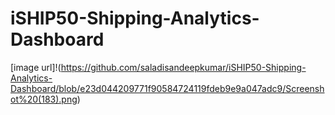 # iSHIP50-Shipping-Analytics-Dashboard
[image url]!(https://github.com/saladisandeepkumar/iSHIP50-Shipping-Analytics-Dashboard/blob/e23d044209771f90584724119fdeb9e9a047adc9/Screenshot%20(183).png)
